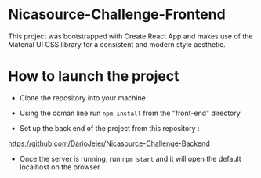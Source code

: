 # Nicasource-Challenge-Frontend

This project was bootstrapped with Create React App and makes use of the Material UI CSS library for a consistent and modern style aesthetic.

# How to launch the project

- Clone the repository into your machine 

- Using the coman line run ```npm install``` from the "front-end" directory 

- Set up the back end of the project from this repository : 

https://github.com/DarioJejer/Nicasource-Challenge-Backend

- Once the server is running, run ```npm start``` and it will open the default localhost on the browser.